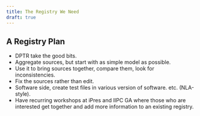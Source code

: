 ```yaml
---
title: The Registry We Need
draft: true
---
```


## A Registry Plan
- DPTR take the good bits.
- Aggregate sources, but start with as simple model as possible.
- Use it to bring sources together, compare them, look for inconsistencies.
- Fix the sources rather than edit.
- Software side, create test files in various version of software. etc. (NLA-style).
- Have recurring workshops at iPres and IIPC GA where those who are interested get together and add more information to an existing registry.

